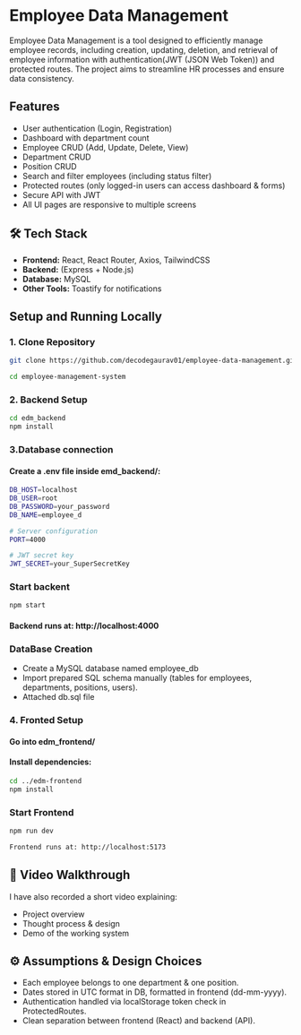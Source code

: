 # Employee Data Management

Employee Data Management is a tool designed to efficiently manage employee records, including creation, updating, deletion, and retrieval of employee information with authentication(JWT (JSON Web Token)) and protected routes. The project aims to streamline HR processes and ensure data consistency.


## Features
- User authentication (Login, Registration)
- Dashboard with department count
- Employee CRUD (Add, Update, Delete, View)
- Department CRUD
- Position CRUD
- Search and filter employees (including status filter)
- Protected routes (only logged-in users can access dashboard & forms)
- Secure API with JWT
- All UI pages are responsive to multiple screens 

## 🛠️ Tech Stack
- **Frontend:** React, React Router, Axios, TailwindCSS
- **Backend:** (Express + Node.js)  
- **Database:** MySQL
- **Other Tools:** Toastify for notifications

## Setup and Running Locally

### 1. Clone Repository
```bash
git clone https://github.com/decodegaurav01/employee-data-management.git

cd employee-management-system
```

###  2. Backend Setup
```bash
cd edm_backend
npm install
```
### 3.Database connection 
#### Create a .env file inside emd_backend/:
```bash
DB_HOST=localhost
DB_USER=root
DB_PASSWORD=your_password
DB_NAME=employee_d

# Server configuration
PORT=4000

# JWT secret key
JWT_SECRET=your_SuperSecretKey

```

### Start backent
```bash
npm start

```
#### Backend runs at: http://localhost:4000

### DataBase Creation

- Create a MySQL database named employee_db
- Import  prepared SQL schema manually (tables for employees,  departments, positions, users).
- Attached db.sql file

### 4. Fronted Setup
#### Go into edm_frontend/
#### Install dependencies:
```bash
cd ../edm-frontend
npm install
```
### Start Frontend
```bash
npm run dev

Frontend runs at: http://localhost:5173
```

## 🎥 Video Walkthrough

I have also recorded a short video explaining:

- Project overview
- Thought process & design
- Demo of the working system



## ⚙️ Assumptions & Design Choices

- Each employee belongs to one department & one position.
- Dates stored in UTC format in DB, formatted in frontend (dd-mm-yyyy).
- Authentication handled via localStorage token check in ProtectedRoutes.
- Clean separation between frontend (React) and backend (API).
